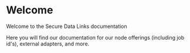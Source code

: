 # Welcome
Welcome to the Secure Data Links documentation

Here you will find our documentation for our node offerings (including job id's), external adapters, and more.
